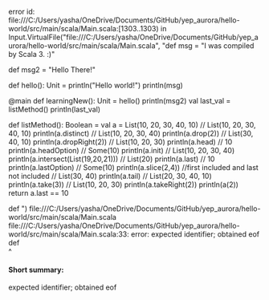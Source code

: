 error id: file:///C:/Users/yasha/OneDrive/Documents/GitHub/yep_aurora/hello-world/src/main/scala/Main.scala:[1303..1303) in Input.VirtualFile("file:///C:/Users/yasha/OneDrive/Documents/GitHub/yep_aurora/hello-world/src/main/scala/Main.scala", "def msg = "I was compiled by Scala 3. :)"

def msg2 = "Hello There!"

def hello(): Unit =
  println("Hello world!")
  println(msg)

@main def learningNew(): Unit =
  hello()
  println(msg2)
  val last_val = listMethod()
  println(last_val)

def listMethod(): Boolean = 
    val a = List(10, 20, 30, 40, 10)      // List(10, 20, 30, 40, 10)
    println(a.distinct)                            // List(10, 20, 30, 40)
    println(a.drop(2))                             // List(30, 40, 10)
    println(a.dropRight(2))                        // List(10, 20, 30)
    println(a.head)                                // 10
    println(a.headOption)                          // Some(10)
    println(a.init)                                // List(10, 20, 30, 40)
    println(a.intersect(List(19,20,21)))           // List(20)
    println(a.last)                                // 10
    println(a.lastOption)                          // Some(10)
    println(a.slice(2,4)) //first included and last not included                         // List(30, 40)
    println(a.tail)                                // List(20, 30, 40, 10)
    println(a.take(3))                             // List(10, 20, 30)
    println(a.takeRight(2))
    println(a(2))  
    return a.last == 10     

def    ")
file:///C:/Users/yasha/OneDrive/Documents/GitHub/yep_aurora/hello-world/src/main/scala/Main.scala
file:///C:/Users/yasha/OneDrive/Documents/GitHub/yep_aurora/hello-world/src/main/scala/Main.scala:33: error: expected identifier; obtained eof
def    
       ^
#### Short summary: 

expected identifier; obtained eof